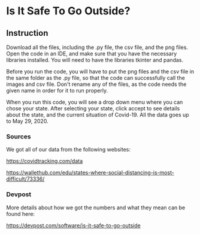 # Is It Safe To Go Outside?

## Instruction
Download all the files, including the .py file, the csv file, and the png files.
Open the code in an IDE, and make sure that you have the necessary libraries installed.
You will need to have the libraries tkinter and pandas.

Before you run the code, you will have to put the png files and the csv file in the same folder as the .py file, so that the code can successfully call the images and csv file. Don't rename any of the files, as the code needs the given name in order for it to run properly.

When you run this code, you will see a drop down menu where you can chose your state. After selecting your state, click accept to see details about the state, and the current situation of Covid-19.
All the data goes up to May 29, 2020.

### Sources
We got all of our data from the following websites: 

https://covidtracking.com/data

https://wallethub.com/edu/states-where-social-distancing-is-most-difficult/73336/


### Devpost
More details about how we got the numbers and what they mean can be found here:

https://devpost.com/software/is-it-safe-to-go-outside
